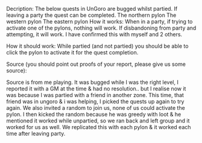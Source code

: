 Decription: 
The below quests in UnGoro are bugged whilst partied. If leaving a party the quest can be completed.
The northern pylon
The western pylon
The eastern pylon
How it works: 
When in a party, if trying to activate one of the pylons, nothing will work. If disbandoning from party and attempting, it will work. I have confirmed this with myself and 2 others.

How it should work: 
While partied (and not partied) you should be able to click the pylon to activate it for the quest completion.

Source (you should point out proofs of your report, please give us some source): 

Source is from me playing. It was bugged while I was the right level, I reported it with a GM at the time & had no resolution.. but I realise now it was because I was partied with a friend in another zone. This time, that friend was in ungoro & i was helping, I picked the quests up again to try again. We also invited a random to join us, none of us could activate the pylon. I then kicked the random because he was greedy with loot & he mentioned it worked while unpartied, so we ran back and left group and it worked for us as well. We replicated this with each pylon & it worked each time after leaving party.
